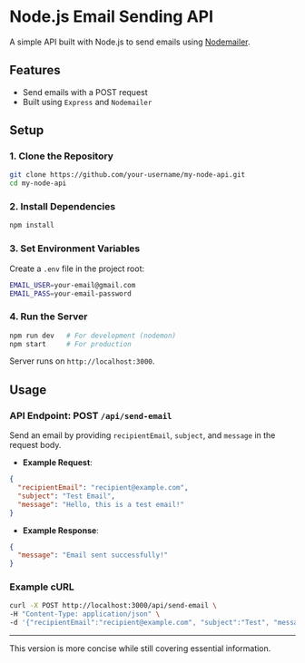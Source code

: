 
# Node.js Email Sending API

A simple API built with Node.js to send emails using [Nodemailer](https://nodemailer.com/).

## Features

- Send emails with a POST request
- Built using `Express` and `Nodemailer`

## Setup

### 1. Clone the Repository

```bash
git clone https://github.com/your-username/my-node-api.git
cd my-node-api
```

### 2. Install Dependencies

```bash
npm install
```

### 3. Set Environment Variables

Create a `.env` file in the project root:

```bash
EMAIL_USER=your-email@gmail.com
EMAIL_PASS=your-email-password
```

### 4. Run the Server

```bash
npm run dev   # For development (nodemon)
npm start     # For production
```

Server runs on `http://localhost:3000`.

## Usage

### API Endpoint: POST `/api/send-email`

Send an email by providing `recipientEmail`, `subject`, and `message` in the request body.

- **Example Request**:

```json
{
  "recipientEmail": "recipient@example.com",
  "subject": "Test Email",
  "message": "Hello, this is a test email!"
}
```

- **Example Response**:

```json
{
  "message": "Email sent successfully!"
}
```

### Example cURL

```bash
curl -X POST http://localhost:3000/api/send-email \
-H "Content-Type: application/json" \
-d '{"recipientEmail":"recipient@example.com", "subject":"Test", "message":"Hello!"}'
```

---

This version is more concise while still covering essential information.
